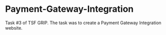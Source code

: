 # Payment-Gateway-Integration
Task #3 of TSF GRIP. The task was to create a Payment Gateway Integration website.

